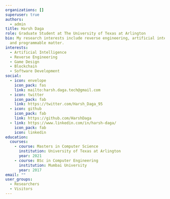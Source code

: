 ```yaml
---
organizations: []
superuser: true
authors:
  - admin
title: Harsh Daga
role: Graduate Student at The University of Texas at Arlington
bio: My research interests include reverse engineering, artificial intelligence
  and programmable matter.
interests:
  - Artificial Intelligence
  - Reverse Engineering
  - Game Design
  - Blockchain
  - Software Development
social:
  - icon: envelope
    icon_pack: fas
    link: mailto:harsh.daga.tech@gmail.com
  - icon: twitter
    icon_pack: fab
    link: https://twitter.com/Harsh_Daga_95
  - icon: github
    icon_pack: fab
    link: https://github.com/HarshDaga
  - link: https://www.linkedin.com/in/harsh-daga/
    icon_pack: fab
    icon: linkedin
education:
  courses:
    - course: Masters in Computer Science
      institution: University of Texas at Arlington
      year: 2021
    - course: BSc in Computer Engineering
      institution: Mumbai University
      year: 2017
email: ""
user_groups:
  - Researchers
  - Visitors
---
```


